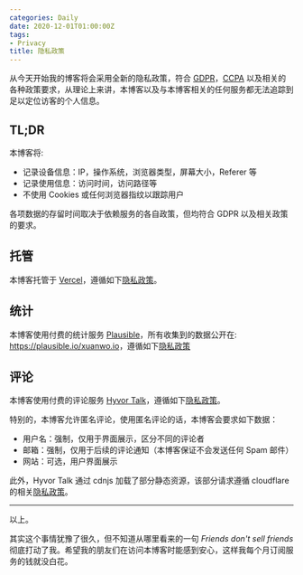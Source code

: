 ```yaml
---
categories: Daily
date: 2020-12-01T01:00:00Z
tags:
- Privacy
title: 隐私政策
---
```


从今天开始我的博客将会采用全新的隐私政策，符合 [GDPR](https://gdpr-info.eu/)，[CCPA](https://oag.ca.gov/privacy/ccpa) 以及相关的各种政策要求，从理论上来讲，本博客以及与本博客相关的任何服务都无法追踪到足以定位访客的个人信息。

## TL;DR

本博客将:

- 记录设备信息：IP，操作系统，浏览器类型，屏幕大小，Referer 等
- 记录使用信息：访问时间，访问路径等
- 不使用 Cookies 或任何浏览器指纹以跟踪用户

各项数据的存留时间取决于依赖服务的各自政策，但均符合 GDPR 以及相关政策的要求。

## 托管

本博客托管于 [Vercel](https://vercel.com)，遵循如下[隐私政策](https://vercel.com/legal/privacy-policy)。

## 统计

本博客使用付费的统计服务 [Plausible](https://plausible.io/)，所有收集到的数据公开在: <https://plausible.io/xuanwo.io>，遵循如下[隐私政策](https://plausible.io/privacy)

## 评论

本博客使用付费的评论服务 [Hyvor Talk](https://talk.hyvor.com)，遵循如下[隐私政策](https://talk.hyvor.com/docs/privacy)。

特别的，本博客允许匿名评论，使用匿名评论的话，本博客会要求如下数据：

- 用户名：强制，仅用于界面展示，区分不同的评论者
- 邮箱：强制，仅用于后续的评论通知（本博客保证不会发送任何 Spam 邮件）
- 网站：可选，用户界面展示

此外，Hyvor Talk 通过 cdnjs 加载了部分静态资源，该部分请求遵循 cloudflare 的相关[隐私政策](https://www.cloudflare.com/privacypolicy/)。

---

以上。

其实这个事情犹豫了很久，但不知道从哪里看来的一句 *Friends don't sell friends* 彻底打动了我。希望我的朋友们在访问本博客时能感到安心，这样我每个月订阅服务的钱就没白花。